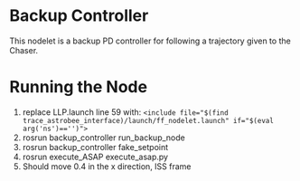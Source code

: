 # Backup Controller

This nodelet is a backup PD controller for following a trajectory given to the Chaser.

# Running the Node
1. replace LLP.launch line 59 with:   `<include file="$(find trace_astrobee_interface)/launch/ff_nodelet.launch" if="$(eval arg('ns')=='')">`
2. rosrun backup_controller run_backup_node
3. rosrun backup_controller fake_setpoint
4. rosrun execute_ASAP execute_asap.py
5. Should move 0.4 in the x direction, ISS frame

